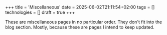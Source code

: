 +++
title = 'Miscellaneous'
date = 2025-06-02T21:11:54+02:00
tags = []
technologies = []
draft = true
+++

These are miscellaneous pages in no particular order.
They don't fit into the blog section.
Mostly, because these are pages I intend to keep updated.
